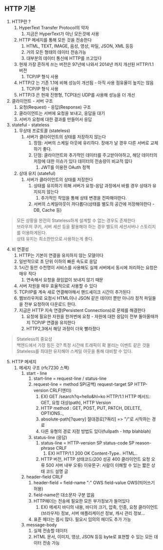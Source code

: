 ## HTTP 기본
1. HTTP란 ?
   1. HyperText Transfer Protocol의 약자
      1. 지금은 HyperText가 아닌 모든것에 사용
   2. HTTP 메세지를 통해 모든 것을 전송한다
      1. HTML, TEXT, IMAGE, 음성, 영상, 파일, JSON, XML 등등
      2. 거의 모든 형태의 데이터 전송가능
      3. 대부분의 데이터 통신에 HTTP를 쓰고있다
   3. 현재 가장 흔하게 쓰는 버전은 97년에 나와서 2014년 까지 개선된 HTTP/1.1 버전
      1. TCP/IP 형식 사용
   4. HTTP/2 는 기존 1.1에 비해 성능이 개선됨 - 아직 사용 점유율이 높지는 않음
      1. TCP/IP 형식 사용
   5. HTTP/3 은 현재 진행형, TCP대신 UDP를 사용해 성능을 더 개선
2. 클라이언트 - 서버 구조
   1. 요청(Request) - 응답(Response) 구조
   2. 클라이언트는 서버에 요청을 보내고, 응답을 대기
   3. 서버가 요청에 대한 결과를 만들어서 응답
3. stateful - stateless
   1. 무상태 프로토콜 (stateless)
      1. 서버가 클라이언트의 상태를 저장하지 않는다
         1. 장점: 서버의 스케일 아웃에 유리하다. 장애가 날 경우 다른 서버로 교체하기 좋다.
         2. 단점: 클라이언트와 추가적인 데이터를 주고받아야하고, 해당 데이터의 저장에 대한 이슈가 있다
         데이터의 전송량이 비교적 많다
            1. JWT를 이용한 OAuth 정책
   2. 상태 유지 (stateful)
      1. 서버가 클라이언트의 상태를 저장한다
         1. 상태를 유지하기 위해 서버가 요청-응답 과정에서 바뀔 경우 상태가 유지되지 않는다
            1. 추가적인 작업을 통해 상태 변경을 전파해야한다.
         2. 서버의 스케일아웃이 까다롭다(상태를 별도의 공간에 저장해야한다 -DB, Cache 등)
> 모든 상황을 완전히 Stateless하게 설계할 수 없는 경우도 존재한다   
> 브라우저 쿠키, 서버 세션 등을 활용해야 하는 경우 별도의 세션서버나 스토리지를 이용하게된다.   
> 상태 유지는 최소한만으로 사용하는게 좋다.   
4. 비 연결성
   1. HTTP는 기본이 연결을 유지하지 않는 모델이다
   2. 일반적으로 초 단위 이하의 빠른 속도로 응답
   3. 1시간 동안 수천명이 서비스를 사용해도 실제 서버에서 동시에 처리하는 요청은 매우 적다
      1. 연속해서 요청을 끊임없이 보내지 않기 때문
   4. 서버 자원을 매우 효율적으로 사용할 수 있다
   5. TCP/IP를 계속 새로 연결해야해서 핸드셰이크 시간이 추가된다
   6. 웹브라우저로 요청시 HTML이나 JSON 같은 데이터 뿐만 아니라 정적 파일들을 전부 요청하여 다운로드 한다.
   7. 지금은 HTTP 지속 연결(Persistent Connections)로 문제를 해결한다
      1. 요청에 필요한 자원을 한꺼번에 요청 - 자원에 대한 응답이 전부 돌아올때까지 TCP/IP 연결을 유지한다
      2. HTTP2,3에서 해당 과정이 더욱 빨라졌다
> Stateless의 중요성   
> 백엔드에서 가장 힘든 것? 특정 시간에 트래픽이 확 몰리는 이벤트 같은 것들   
> Stateless를 최대한 유지해야 스케일 아웃을 통해 대비할 수 있다.
5. HTTP 메세지
   1. 메세지 구조 (rfc7230 스펙)
      1. start - line
         1. start-line = request-line / status-line
         2. request-line = method SP(공백) request-target SP HTTP-version CRLF(엔터)
            1. EX) GET /search?q=hello&hl=ko HTTP/1.1 
            HTTP 메서드: GET, 요청 대상(path), HTTP Version
            2. HTTP method : GET, POST, PUT, PATCH, DELETE, OPTIONS..,
            3. absolute-path[?query] 절대경로[?쿼리] => "/"로 시작하는 경로
            4. 다른 유형의 경로 지정 방법도 있다(fullpath - http blahblah)
         3. status-line (응답)
            1. status-line = HTTP-version SP status-code SP reason-phrase CRLF
               1. EX) HTTP/1.1 200 OK
                  Content-Type..
                  HTML..
            2. HTTP 버전, HTTP 상태코드(200 성공 400 클라이언트 요청 오류 500 서버 내부 오류)
            이유문구: 사람이 이해할 수 있는 짧은 상태 코드 설명 글
      2. header-field CRLF
         1. header-field = field-name ":" OWS field-value OWS(띄어쓰기 허용)
         2. field-name은 대소문자 구분 없음
         3. HTTP헤더는 전송에 필요한 모든 부가정보가 들어있다
            1. EX) 메세지 바디의 내용, 바디의 크기, 압축, 인증, 요청 클라이언트(브라우저) 정보,
            서버 애플리케이션 정보, 캐시 관리 정보...
         4. 표준 헤더는 몹시 많다. 필요시 임의의 헤더도 추가 가능
      3. message-body
         1. 실제 전송할 데이터
         2. HTML 문서, 이미지, 영상, JSON 등등 byte로 표현할 수 있는 모든 데이터 전송 가능
   
